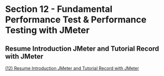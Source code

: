 # Section 12 - Fundamental Performance Test & Performance Testing with JMeter
## Resume Introduction JMeter and Tutorial Record with JMeter
[(12) Resume Introduction JMeter and Tutorial Record with JMeter](https://docs.google.com/document/d/1qfKcQVdgPoZ_KrLXEb1RXjEZ1vboBcvj/edit?usp=sharing&ouid=105836954103399876691&rtpof=true&sd=true)
